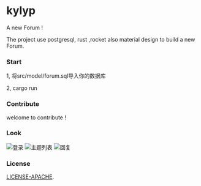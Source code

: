 # kylyp

A new Forum !

The project use postgresql, rust ,rocket also material design to build a new Forum.

### Start

1, 将src/model/forum.sql导入你的数据库

2, cargo run
 

### Contribute
 
welcome to contribute !

### Look
![登录](https://raw.githubusercontent.com/mcux/kylyp/master/public/2017-07-28%2018-42-35%E5%B1%8F%E5%B9%95%E6%88%AA%E5%9B%BE.png)
![主题列表](https://raw.githubusercontent.com/mcux/kylyp/master/public/2017-07-24%2010-52-08%E5%B1%8F%E5%B9%95%E6%88%AA%E5%9B%BE.png)
![回复](https://raw.githubusercontent.com/mcux/kylyp/master/public/2017-07-28%2000-35-32%E5%B1%8F%E5%B9%95%E6%88%AA%E5%9B%BE.png)


### License

[LICENSE-APACHE](https://github.com/mcux/kylyp/blob/master/LICENSE).
